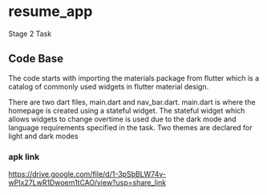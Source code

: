 # resume_app

Stage 2 Task

## Code Base
The code starts with importing the materials package from flutter which is a catalog of commonly
used widgets in flutter material design.

There are two dart files, main.dart and nav_bar.dart.
main.dart is where the homepage is created using a stateful widget.
The stateful widget which allows widgets to change overtime is used due to the dark mode and language requirements
specified in the task. Two themes are declared for light and dark modes









### apk link
https://drive.google.com/file/d/1-3pSbBLW74v-wPIx27LwR1Dwoem1tCAO/view?usp=share_link
